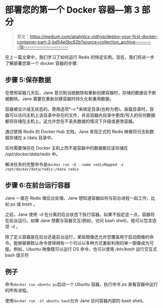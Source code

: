 # 部署您的第一个 Docker 容器—第 3 部分

> 原文：<https://medium.com/analytics-vidhya/deploy-your-first-docker-container-part-3-bd54e0bc62b?source=collection_archive---------18----------------------->

在上一篇文章中，我们学习了如何运行 Redis 的特定实例。现在，我们将进一步了解部署您第一个 docker 容器的步骤:

## 步骤 5:保存数据

在使用容器几天后，Jane 意识到当她删除和重新创建容器时，存储的数据会不断被删除。Jane 需要在重新创建容器时持久化和重用数据。

容器被设计成无状态的。使用选项*-v<host-dir>:<container-dir>*来绑定目录(也称为卷)。装载目录时，容器可以访问主机上该目录中存在的文件，并且容器内目录中更改/写入的任何数据都将存储在主机上。这允许您在不丢失数据的情况下升级或更改容器。

通过使用 Redis 的 Docker Hub 文档，Jane 发现正式的 Redis 映像将日志和数据存储在 a /data 目录中。

任何需要保存在 Docker 主机上而不是容器中的数据都应该存储在 */opt/docker/data/redis* 中。

解决任务的完整命令是`docker run -d --name redisMapped -v /opt/docker/data/redis:/data redis`

## 步骤 6:在前台运行容器

Jane 一直在 Redis 做后台处理。Jane 想知道容器如何与前台进程一起工作，比如 *ps* 或 *bash* 。

之前，Jane 使用 *-d* 在分离的后台状态下执行容器。如果不指定这一点，容器将在前台运行。如果 Jane 想要与容器交互(例如，访问 bash shell)，她可以包含选项 *-it* 。

除了定义容器是在后台还是前台运行，某些图像还允许您覆盖用于启动图像的命令。能够替换默认命令使得拥有一个可以以多种方式重新利用的单一图像成为可能。例如，Ubuntu 映像既可以运行 OS 命令，也可以使用 */bin/bash* 运行交互式 bash 提示符

## 例子

命令`docker run ubuntu ps`启动一个 Ubuntu 容器，执行命令 *ps* 查看容器中运行的所有进程。

使用`docker run -it ubuntu bash`允许 Jane 访问容器内部的 bash shell。